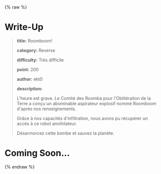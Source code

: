 
{% raw %}
# Write-Up
> **title:** Roomboom!
>
> **category:** Reverse
>
> **difficulty:** Très difficile
>
> **point:** 200
>
> **author:** ekt0
>
> **description:**
>
> L'heure est grave. Le Comité des Roomba pour l'Oblitéraiton de la Terre a conçu un abominable aspirateur explosif nommé Roomboom d'après nos renseignements.  
>
> Grâce à nos capacités d'infiltration, nous avons pu récupérer un accès à ce robot annihilateur.  
>
> Désarmorcez cette bombe et sauvez la planète.
>
> 


# Coming Soon...

{% endraw %}
